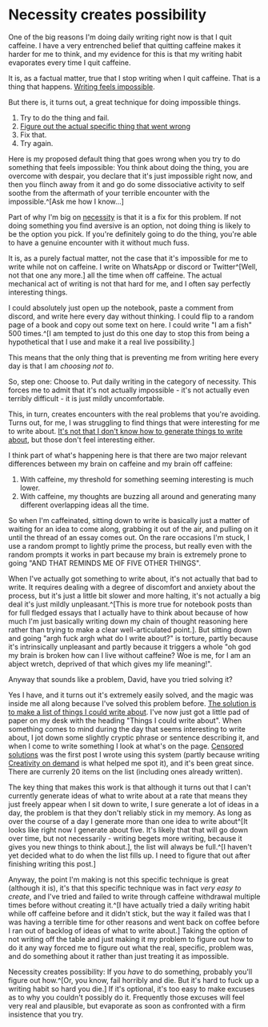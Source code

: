 # Necessity creates possibility

One of the big reasons I'm doing daily writing right now is that I quit caffeine.
I have a very entrenched belief that quitting caffeine makes it harder for me to think, and my evidence for this is that my writing habit evaporates every time I quit caffeine.

It is, as a factual matter, true that I stop writing when I quit caffeine. That is a thing that happens. [Writing feels impossible](https://notebook.drmaciver.com/posts/2025-03-22-21:54.html).

But there is, it turns out, a great technique for doing impossible things.

1. Try to do the thing and fail.
2. [Figure out the actual specific thing that went wrong](https://notebook.drmaciver.com/posts/2025-03-25-20:16.html)
3. Fix that.
4. Try again.

Here is my proposed default thing that goes wrong when you try to do something that feels impossible: You think about doing the thing, you are overcome with despair, you declare that it's just impossible right now, and then you flinch away from it and go do some dissociative activity to self soothe from the aftermath of your terrible encounter with the impossible.^[Ask me how I know...]

Part of why I'm big on [necessity](https://notebook.drmaciver.com/posts/2025-03-29-10:40.html) is that it is a fix for this problem. If not doing something you find aversive is an option, not doing thing is likely to be the option you pick. If you're definitely going to do the thing, you're able to have a genuine encounter with it without much fuss.

It is, as a purely factual matter, not the case that it's impossible for me to write while not on caffeine. I write on WhatsApp or discord or Twitter^[Well, not that one any more.] all the time when off caffeine. The actual mechanical act of writing is not that hard for me, and I often say perfectly interesting things.

I could absolutely just open up the notebook, paste a comment from discord, and write here every day without thinking. I could flip to a random page of a book and copy out some text on here. I could write "I am a fish" 500 times.^[I am tempted to just do this one day to stop this from being a hypothetical that I use and make it a real live possibility.]

This means that the only thing that is preventing me from writing here every day is that I am *choosing not to*.

So, step one: Choose to. Put daily writing in the category of necessity. This forces me to admit that it's not actually impossible - it's not actually even terribly difficult - it is just mildly uncomfortable.

This, in turn, creates encounters with the real problems that you're avoiding. Turns out, for me, I was struggling to find things that were interesting for me to write about.  [It's not that I don't know how to generate things to write about](https://notebook.drmaciver.com/posts/2025-03-26-19:06.html), but those don't feel interesting either.

I think part of what's happening here is that there are two major relevant differences between my brain on caffeine and my brain off caffeine:

1. With caffeine, my threshold for something seeming interesting is much lower.
2. With caffeine, my thoughts are buzzing all around and generating many different overlapping ideas all the time.

So when I'm caffeinated, sitting down to write is basically just a matter of waiting for an idea to come along, grabbing it out of the air, and pulling on it until the thread of an essay comes out. On the rare occasions I'm stuck, I use a random prompt to lightly prime the process, but really even with the random prompts it works in part because my brain is extremely prone to going "AND THAT REMINDS ME OF FIVE OTHER THINGS".

When I've actually got something to write about, it's not actually that bad to write. It requires dealing with a degree of discomfort and anxiety about the process, but it's just a little bit slower and more halting, it's not actually a big deal it's just mildly unpleasant.^[This is more true for notebook posts than for full fledged essays that I actually have to think about because of how much I'm just basically writing down my chain of thought reasoning here rather than trying to make a clear well-articulated point.]. But sitting down and going "argh fuck argh what do I write about?" is torture, partly because it's intrinsically unpleasant and partly because it triggers a whole "oh god my brain is broken how can I live without caffeine? Woe is me, for I am an abject wretch, deprived of that which gives my life meaning!".

Anyway that sounds like a problem, David, have you tried solving it?

Yes I have, and it turns out it's extremely easily solved, and the magic was inside me all along because I've solved this problem before. [The solution is to make a list of things I could write about](https://drmaciver.substack.com/p/using-a-list-to-manage-executive). I've now just got a little pad of paper on my desk with the heading "Things I could write about". When something comes to mind during the day that seems interesting to write about, I jot down some slightly cryptic phrase or sentence describing it, and when I come to write something I look at what's on the page. [Censored solutions](https://notebook.drmaciver.com/posts/2025-03-27-10:24.html) was the first post I wrote using this system (partly because writing [Creativity on demand](https://notebook.drmaciver.com/posts/2025-03-26-19:06.html) is what helped me spot it), and it's been great since. There are currenly 20 items on the list (including ones already written).

The key thing that makes this work is that although it turns out that I can't currently generate ideas of what to write about at a rate that means they just freely appear when I sit down to write, I sure generate a lot of ideas in a day, the problem is that they don't reliably stick in my memory. As long as over the course of a day I generate more than one idea to write about^[It looks like right now I generate about five. It's likely that that will go down over time, but not necessarily - writing begets more writing, because it gives you new things to think about.], the list will always be full.^[I haven't yet decided what to do when the list fills up. I need to figure that out after finishing writing this post.]

Anyway, the point I'm making is not this specific technique is great (although it is), it's that this specific technique was in fact *very easy to create*, and I've tried and failed to write through caffeine withdrawal multiple times before without creating it.^[I have actually tried a daily writing habit while off caffeine before and it didn't stick, but the way it failed was that I was having a terrible time for other reasons and went back on coffee before I ran out of backlog of ideas of what to write about.] Taking the option of not writing off the table and just making it my problem to figure out how to do it any way forced me to figure out what the real, specific, problem was, and do something about it rather than just treating it as impossible.

Necessity creates possibility: If you *have* to do something, probably you'll figure out how.^[Or, you know, fail horribly and die. But it's hard to fuck up a writing habit so hard you die.] If it's optional, it's too easy to make excuses as to why you couldn't possibly do it. Frequently those excuses will feel very real and plausible, but evaporate as soon as confronted with a firm insistence that you try.
